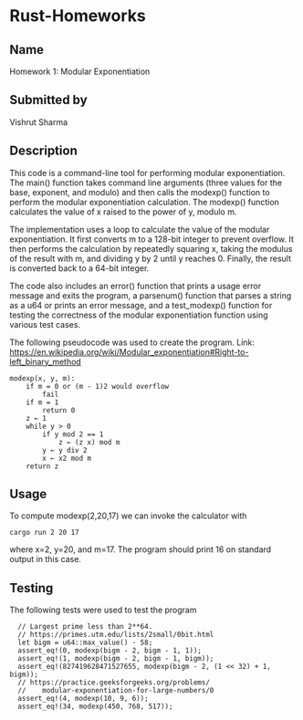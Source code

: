 # Rust-Homeworks
## Name
Homework 1: Modular Exponentiation

## Submitted by
Vishrut Sharma

## Description
This code is a command-line tool for performing modular exponentiation. The main() function takes command line arguments (three values for the base, exponent, and modulo) and then calls the modexp() function to perform the modular exponentiation calculation. The modexp() function calculates the value of x raised to the power of y, modulo m.

The implementation uses a loop to calculate the value of the modular exponentiation. It first converts m to a 128-bit integer to prevent overflow. It then performs the calculation by repeatedly squaring x, taking the modulus of the result with m, and dividing y by 2 until y reaches 0. Finally, the result is converted back to a 64-bit integer.

The code also includes an error() function that prints a usage error message and exits the program, a parsenum() function that parses a string as a u64 or prints an error message, and a test_modexp() function for testing the correctness of the modular exponentiation function using various test cases.

The following pseudocode was used to create the program. Link: https://en.wikipedia.org/wiki/Modular_exponentiation#Right-to-left_binary_method

    modexp(x, y, m):
        if m = 0 or (m - 1)2 would overflow
            fail
        if m = 1
            return 0
        z ← 1
        while y > 0
            if y mod 2 == 1
                z ← (z x) mod m
            y ← y div 2
            x ← x2 mod m
        return z

## Usage
To compute modexp(2,20,17) we can invoke the calculator with

    cargo run 2 20 17

where x=2, y=20, and m=17. The program should print 16 on standard output in this case.

## Testing
The following tests were used to test the program

      // Largest prime less than 2**64.
      // https://primes.utm.edu/lists/2small/0bit.html
      let bigm = u64::max_value() - 58;
      assert_eq!(0, modexp(bigm - 2, bigm - 1, 1));
      assert_eq!(1, modexp(bigm - 2, bigm - 1, bigm));
      assert_eq!(827419628471527655, modexp(bigm - 2, (1 << 32) + 1, bigm));
      // https://practice.geeksforgeeks.org/problems/
      //    modular-exponentiation-for-large-numbers/0
      assert_eq!(4, modexp(10, 9, 6));
      assert_eq!(34, modexp(450, 768, 517));